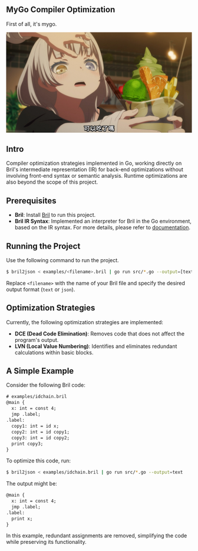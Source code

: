 MyGo Compiler Optimization
---

First of all, it's mygo.

![](images/its_my_go.png)

## Intro

Compiler optimization strategies implemented in Go, working directly on Bril's intermediate representation (IR) for back-end optimizations without involving front-end syntax or semantic analysis. Runtime optimizations are also beyond the scope of this project.

## Prerequisites
- **Bril**: Install [Bril](https://github.com/sampsyo/bril) to run this project.
- **Bril IR Syntax**: Implemented an interpreter for Bril in the Go environment, based on the IR syntax. For more details, please refer to [documentation](https://capra.cs.cornell.edu/bril/lang/syntax.html).

## Running the Project

Use the following command to run the project.

```sh
$ bril2json < examples/<filename>.bril | go run src/*.go --output=[text|json]
```

Replace `<filename>` with the name of your Bril file and specify the desired output format (`text` or `json`).

## Optimization Strategies

Currently, the following optimization strategies are implemented:
- **DCE (Dead Code Elimination)**: Removes code that does not affect the program's output.
- **LVN (Local Value Numbering)**: Identifies and eliminates redundant calculations within basic blocks.

## A Simple Example

Consider the following Bril code:

```=
# examples/idchain.bril
@main {
  x: int = const 4;
  jmp .label;
.label:
  copy1: int = id x;
  copy2: int = id copy1;
  copy3: int = id copy2;
  print copy3;
}
```

To optimize this code, run:

```sh
$ bril2json < examples/idchain.bril | go run src/*.go --output=text
```

The output might be:

```=
@main {
  x: int = const 4;
  jmp .label;
.label:
  print x;
}
```

In this example, redundant assignments are removed, simplifying the code while preserving its functionality.
